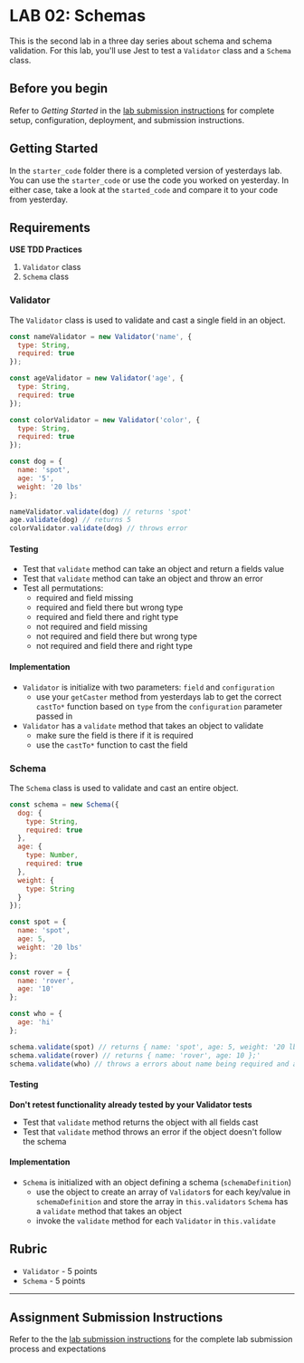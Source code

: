 # LAB 02: Schemas

This is the second lab in a three day series about schema and schema
validation. For this lab, you'll use Jest to test a `Validator` class
and a `Schema` class.

## Before you begin

Refer to *Getting Started*  in the [lab submission instructions](../../../reference/submission-instructions/labs/README.md) for complete setup, configuration, deployment, and submission instructions.

## Getting Started

In the `starter_code` folder there is a completed version of yesterdays
lab. You can use the `starter_code` or use the code you worked on
yesterday. In either case, take a look at the `started_code` and compare
it to your code from yesterday.

## Requirements

**USE TDD Practices**

1. `Validator` class
2. `Schema` class

### Validator

The `Validator` class is used to validate and cast a single field in an object.

```js
const nameValidator = new Validator('name', {
  type: String,
  required: true
});

const ageValidator = new Validator('age', {
  type: String,
  required: true
});

const colorValidator = new Validator('color', {
  type: String,
  required: true
});

const dog = {
  name: 'spot',
  age: '5',
  weight: '20 lbs'
};

nameValidator.validate(dog) // returns 'spot'
age.validate(dog) // returns 5
colorValidator.validate(dog) // throws error
```

#### Testing

* Test that `validate` method can take an object and return a fields value
* Test that `validate` method can take an object and throw an error
* Test all permutations:
  * required and field missing
  * required and field there but wrong type
  * required and field there and right type
  * not required and field missing
  * not required and field there but wrong type
  * not required and field there and right type

#### Implementation

* `Validator` is initialize with two parameters: `field` and `configuration`
  * use your `getCaster` method from yesterdays lab to get the correct `castTo*` function
    based on `type` from the `configuration` parameter passed in
* `Validator` has a `validate` method that takes an object to validate
  * make sure the field is there if it is required
  * use the `castTo*` function to cast the field

### Schema

The `Schema` class is used to validate and cast an entire object.

```js
const schema = new Schema({
  dog: {
    type: String,
    required: true
  }, 
  age: {
    type: Number,
    required: true
  },
  weight: {
    type: String
  }
});

const spot = {
  name: 'spot',
  age: 5,
  weight: '20 lbs'
};

const rover = {
  name: 'rover',
  age: '10'
};

const who = {
  age: 'hi'
};

schema.validate(spot) // returns { name: 'spot', age: 5, weight: '20 lbs' }
schema.validate(rover) // returns { name: 'rover', age: 10 };'
schema.validate(who) // throws a errors about name being required and age not being a number
```

#### Testing

**Don't retest functionality already tested by your Validator tests**

* Test that `validate` method returns the object with all fields cast
* Test that `validate` method throws an error if the object doesn't follow the schema

#### Implementation

* `Schema` is initialized with an object defining a schema (`schemaDefinition`)
  * use the object to create an array of `Validator`s for each key/value in `schemaDefinition`
    and store the array in `this.validators`
`Schema` has a `validate` method that takes an object
  * invoke the `validate` method for each `Validator` in `this.validate`

## Rubric

* `Validator` - 5 points
* `Schema` - 5 points

---

## Assignment Submission Instructions
Refer to the the [lab submission instructions](../../../reference/submission-instructions/labs/README.md) for the complete lab submission process and expectations


